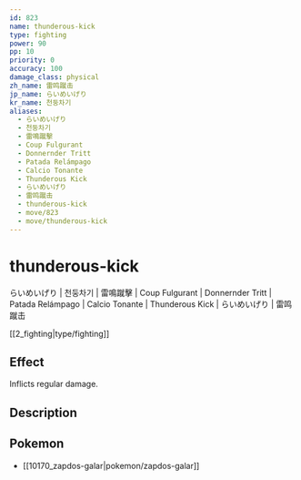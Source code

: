 ```yaml
---
id: 823
name: thunderous-kick
type: fighting
power: 90
pp: 10
priority: 0
accuracy: 100
damage_class: physical
zh_name: 雷鸣蹴击
jp_name: らいめいげり
kr_name: 천둥차기
aliases:
  - らいめいげり
  - 천둥차기
  - 雷鳴蹴擊
  - Coup Fulgurant
  - Donnernder Tritt
  - Patada Relámpago
  - Calcio Tonante
  - Thunderous Kick
  - らいめいげり
  - 雷鸣蹴击
  - thunderous-kick
  - move/823
  - move/thunderous-kick
---
```

# thunderous-kick
    
らいめいげり | 천둥차기 | 雷鳴蹴擊 | Coup Fulgurant | Donnernder Tritt | Patada Relámpago | Calcio Tonante | Thunderous Kick | らいめいげり | 雷鸣蹴击

[[2_fighting|type/fighting]]

## Effect

Inflicts regular damage.

## Description



## Pokemon

- [[10170_zapdos-galar|pokemon/zapdos-galar]]

